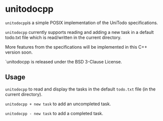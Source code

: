 # unitodocpp
`unitodocpp`is a simple POSIX implementation of the UniTodo specifications.

`unitodocpp` currently supports reading and adding a new task in a default todo.txt file which is read/written in the current directory.

More features from the specifications will be implemented in this C++ version soon.

`unitodocpp is released under the BSD 3-Clause License.

## Usage
`unitodocpp` to read and display the tasks in the default `todo.txt` file (in the current directory).

`unitodocpp + new task` to add an uncompleted task.

`unitodocpp - new task` to add a completed task.